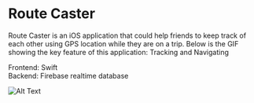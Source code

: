 # Route Caster

Route Caster is an iOS application that could help friends to keep track of each other using GPS location while they are on a trip. Below is the GIF showing the key feature of this application: Tracking and Navigating

Frontend: Swift
<br>
Backend: Firebase realtime database

![Alt Text](route-caster.gif)


